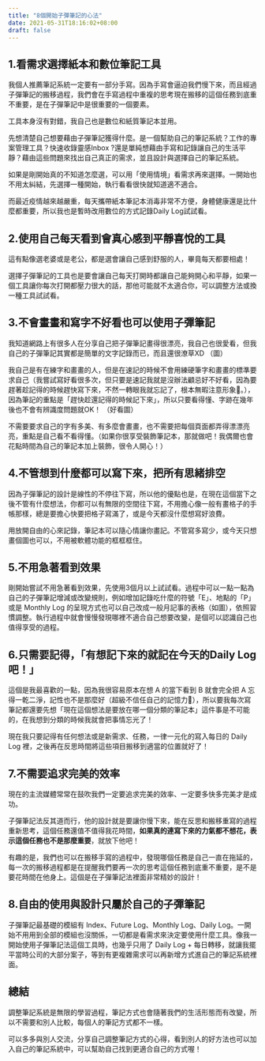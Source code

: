 ```yaml
---
title: "8個開始子彈筆記的心法"
date: 2021-05-31T18:16:02+08:00
draft: false
---
```



## 1.看需求選擇紙本和數位筆記工具

我個人推薦筆記系統一定要有一部分手寫。因為手寫會逼迫我們慢下來，而且經過子彈筆記的搬移過程，我們會在手寫過程中重複的思考現在搬移的這個任務到底重不重要，是在子彈筆記中是很重要的一個要素。

工具本身沒有對錯，我自己也是數位和紙質筆記本並用。

先想清楚自己想要藉由子彈筆記獲得什麼。是一個幫助自己的筆記系統？工作的專案管理工具？快速收錄靈感Inbox ?還是單純想藉由手寫和記錄讓自己的生活平靜？藉由這些問題來找出自己真正的需求，並且設計與選擇自己的筆記系統。

如果是剛開始真的不知道怎麼選，可以用「使用情境」看需求再來選擇。一開始也不用太糾結，先選擇一種開始，執行看看很快就知道適不適合。

而最近疫情越來越嚴重，每天攜帶紙本筆記本消毒非常不方便，身體健康還是比什麼都重要，所以我也是暫時改用數位的方式記錄Daily Log試試看。

## 2.使用自己每天看到會真心感到平靜喜悅的工具

這有點像選老婆或是老公，都是選會讓自己感到舒服的人，畢竟每天都要相處！

選擇子彈筆記的工具也是要會讓自己每天打開時都讓自己能夠開心和平靜，如果一個工具讓你每次打開都壓力很大的話，那他可能就不太適合你，可以調整方法或換一種工具試試看。

## 3.不會畫畫和寫字不好看也可以使用子彈筆記

我知道網路上有很多人在分享自己把子彈筆記畫得很漂亮，我自己也很愛看，但我自己的子彈筆記其實都是簡單的文字記錄而已，而且還很潦草XD
（圖）

我自己是有在練字和畫畫的人，但是在速記的時候不會用練硬筆字和畫畫的標準要求自己（我嘗試寫好看很多次，但只要是速記我就是沒辦法顧忌好不好看，因為要趕著趁記得的時候趕快寫下來，不然一轉眼我就忘記了，根本無暇注意形象🤣。），因為筆記的重點是「趕快趁還記得的時候記下來」，所以只要看得懂、字跡在幾年後也不會有辨識度問題就OK！
（好看圖）

不需要要求自己的字有多美、有多麼會畫畫，也不需要把每個頁面都弄得漂漂亮亮，重點是自己看不看得懂。（如果你很享受裝飾筆記本，那就做吧！我偶爾也會花點時間為自己的筆記本加上裝飾，很令人開心！）

## 4.不管想到什麼都可以寫下來，把所有思緒排空

因為子彈筆記的設計是線性的不停往下寫，所以他的優點也是，在現在這個當下之後不管有什麼想法，你都可以有無限的空間往下寫，不用擔心像一般有畫格子的手帳那樣，總是要擔心快要把格子寫滿了，或是今天都沒什麼想寫好浪費。

用放開自由的心來記錄，筆記本可以隨心情讓你畫記。不管寫多寫少，或今天只想畫個圖也可以，不用被軟體功能的框框框住。

## 5.不用急著看到效果

剛開始嘗試不用急著看到效果，先使用3個月以上試試看。過程中可以一點一點為自己的子彈筆記增減或改變規則，例如增加記錄吃什麼的符號「E」、地點的「P」或是 Monthly Log 的呈現方式也可以自己改成一般月記事的表格（如圖），依照習慣調整。執行過程中就會慢慢發現哪裡不適合自己想要改變，是個可以認識自己也值得享受的過程。

## 6.只需要記得，「有想記下來的就記在今天的Daily Log吧！」

這個是我最喜歡的一點，因為我很容易原本在想 A 的當下看到 B 就會完全把 A 忘得一乾二淨，記性也不是那麼好（超級不信任自己的記憶力🤣），所以要我每次寫筆記都還要先想「現在這個想法是要放在哪一個分類的筆記本」這件事是不可能的，在我想到分類的時候我就會把事情忘光了！

現在我只要記得有任何想法或是新需求、任務，一律一元化的寫入每日的 Daily Log 裡，之後再在反思時間將這些項目搬移到適當的位置就好了！

## 7.不需要追求完美的效率

現在的主流媒體常常在鼓吹我們一定要追求完美的效率、一定要多快多完美才是成功。

子彈筆記法反其道而行，他的設計就是要讓你慢下來，能在反思和搬移重寫的過程重新思考，這個任務還值不值得我花時間，**如果真的連寫下來的力氣都不想花，表示這個任務也不是那麼重要**，就放下他吧！

有趣的是，我們也可以在搬移手寫的過程中，發現哪個任務是自己一直在拖延的，每一次的搬移過程都是在提醒我們要再一次的思考這個任務到底重不重要，是不是要花時間在他身上。這個是在子彈筆記法裡面非常精妙的設計！

## 8.自由的使用與設計只屬於自己的子彈筆記

子彈筆記最基礎的模組有 Index、Future Log、Monthly Log、Daily Log。一開始不用用到全部的模組也沒關係，一切都是看需求來決定要使用什麼工具。像我一開始使用子彈筆記法這個工具時，也幾乎只用了 Daily Log + 每日轉移，就讓我擺平當時公司的大部分案子，等到有更複雜需求可以再新增方式進自己的筆記系統裡面。


## 總結

調整筆記系統是無限的學習過程，筆記方式也會隨著我們的生活形態而有改變，所以不需要和別人比較，每個人的筆記方式都不一樣。

可以多多與別人交流，分享自己調整筆記方式的心得，看到別人的好方法也可以加入自己的筆記系統中，可以幫助自己找到更適合自己的方式喔！
